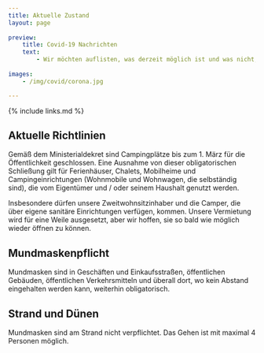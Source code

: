 ```yaml
---
title: Aktuelle Zustand
layout: page
    
preview:
    title: Covid-19 Nachrichten
    text:
        - Wir möchten auflisten, was derzeit möglich ist und was nicht, sowie alle unsere Vorsichtsmaßnahmen und Richtlinien.
        
images: 
    - /img/covid/corona.jpg

---
```


{% include links.md %}

## Aktuelle Richtlinien
Gemäß dem Ministerialdekret sind Campingplätze bis zum 1. März für die Öffentlichkeit geschlossen. Eine Ausnahme von dieser obligatorischen Schließung gilt für Ferienhäuser, Chalets, Mobilheime und Campingeinrichtungen (Wohnmobile und Wohnwagen, die selbständig sind), die vom Eigentümer und / oder seinem Haushalt genutzt werden.

Insbesondere dürfen unsere Zweitwohnsitzinhaber und die Camper, die über eigene sanitäre Einrichtungen verfügen, kommen. Unsere Vermietung wird für eine Weile ausgesetzt, aber wir hoffen, sie so bald wie möglich wieder öffnen zu können.

## Mundmaskenpflicht
Mundmasken sind in Geschäften und Einkaufsstraßen, öffentlichen Gebäuden, öffentlichen Verkehrsmitteln und überall dort, wo kein Abstand eingehalten werden kann, weiterhin obligatorisch.

## Strand und Dünen
Mundmasken sind am Strand nicht verpflichtet. Das Gehen ist mit maximal 4 Personen möglich.
